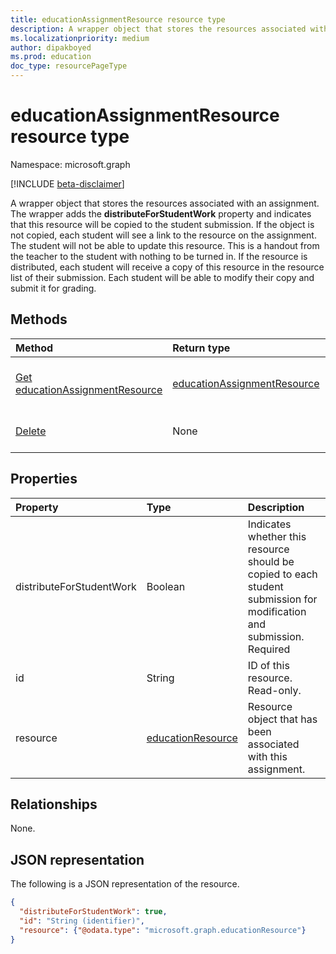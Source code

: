 ```yaml
---
title: educationAssignmentResource resource type
description: A wrapper object that stores the resources associated with an assignment. The wrapper adds the **distributeForStudentWork** property and indicates that this resource will
ms.localizationpriority: medium
author: dipakboyed
ms.prod: education
doc_type: resourcePageType
---
```


# educationAssignmentResource resource type

Namespace: microsoft.graph

[!INCLUDE [beta-disclaimer](../../includes/beta-disclaimer.md)]

A wrapper object that stores the resources associated with an assignment. The wrapper adds the **distributeForStudentWork** property and indicates that this resource will
be copied to the student submission.  If the object is not copied, each student will see a link to the resource on the assignment. The student will not be able to update this resource. This is a handout from the teacher to the student with nothing to be turned in. If the resource is distributed, each student 
will receive a copy of this resource in the resource list of their submission. Each student will be able to modify their copy and submit it for grading.

## Methods

| Method                                                                       | Return type                                                   | Description                                                                     |
| :--------------------------------------------------------------------------- | :------------------------------------------------------------ | :------------------------------------------------------------------------------ |
| [Get educationAssignmentResource](../api/educationassignmentresource-get.md) | [educationAssignmentResource](educationassignmentresource.md) | Read properties and relationships of an **educationAssignmentResource** object. |
| [Delete](../api/educationassignmentresource-delete.md)                       | None                                                          | Delete an **educationAssignmentResource** object.                               |

## Properties

| Property                 | Type                                      | Description                                                                                                           |
| :----------------------- | :---------------------------------------- | :-------------------------------------------------------------------------------------------------------------------- |
| distributeForStudentWork | Boolean                                   | Indicates whether this resource should be copied to each student submission for modification and submission. Required |
| id                       | String                                    | ID of this resource. Read-only.                                                                                       |
| resource                 | [educationResource](educationresource.md) | Resource object that has been associated with this assignment.                                                        |

## Relationships

None.

## JSON representation

The following is a JSON representation of the resource.

<!-- {
  "blockType": "resource",
  "optionalProperties": [

  ],
  "@odata.type": "microsoft.graph.educationAssignmentResource"
}-->

```json
{
  "distributeForStudentWork": true,
  "id": "String (identifier)",
  "resource": {"@odata.type": "microsoft.graph.educationResource"}
}

```

<!-- uuid: 8fcb5dbc-d5aa-4681-8e31-b001d5168d79
2015-10-25 14:57:30 UTC -->

<!--
{
  "type": "#page.annotation",
  "description": "educationAssignmentResource resource",
  "keywords": "",
  "section": "documentation",
  "tocPath": "",
  "suppressions": []
}
-->
